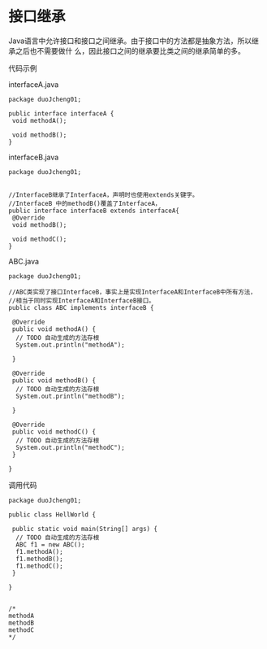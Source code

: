 # 接口继承
Java语言中允许接口和接口之间继承。由于接口中的方法都是抽象方法，所以继承之后也不需要做什
么，因此接口之间的继承要比类之间的继承简单的多。

代码示例

interfaceA.java
``` 
package duoJcheng01;

public interface interfaceA {
 void methodA();
 
 void methodB();
}
```

interfaceB.java
``` 
package duoJcheng01;


//InterfaceB继承了InterfaceA，声明时也使用extends关键字。
//InterfaceB 中的methodB()覆盖了InterfaceA，
public interface interfaceB extends interfaceA{
 @Override
 void methodB();
 
 void methodC();
}
```

ABC.java
``` 
package duoJcheng01;

//ABC类实现了接口InterfaceB，事实上是实现InterfaceA和InterfaceB中所有方法，
//相当于同时实现InterfaceA和InterfaceB接口。
public class ABC implements interfaceB {
 
 @Override
 public void methodA() {
  // TODO 自动生成的方法存根
  System.out.println("methodA");
  
 }
 
 @Override
 public void methodB() {
  // TODO 自动生成的方法存根
  System.out.println("methodB");
  
 }
 
 @Override
 public void methodC() {
  // TODO 自动生成的方法存根
  System.out.println("methodC");
 }
 
}
```

调用代码
``` 
package duoJcheng01;

public class HellWorld {

 public static void main(String[] args) {
  // TODO 自动生成的方法存根
  ABC f1 = new ABC();
  f1.methodA();
  f1.methodB();
  f1.methodC();
 }

}


/*
methodA
methodB
methodC
*/

```
